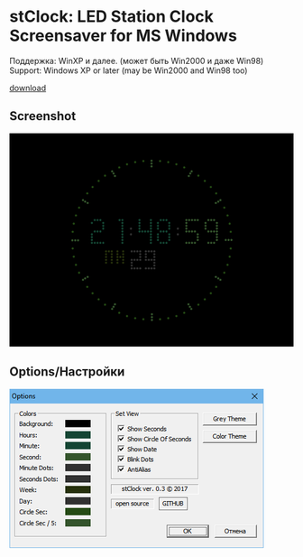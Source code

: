 
# stClock: LED Station Clock Screensaver for MS Windows 

Поддержка: WinXP и далее.  (может быть Win2000 и даже Win98)
Support: Windows XP or later (may be Win2000 and Win98 too)

[download](https://github.com/rty65tt/stClock.scr/raw/master/stClock.scr)

## Screenshot
![screensot1](https://raw.githubusercontent.com/rty65tt/stClock.scr/master/screenshot1.png  "Screenshot1")

## Options/Настройки
![screensot2](https://raw.githubusercontent.com/rty65tt/stClock.scr/master/screenshot2.png  "Screenshot2")
